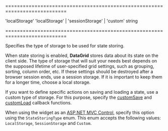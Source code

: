 <!--**
/*-------------------------------------------
    Auto-generated file. Do not modify.
-------------------------------------------

**-->
===========================================================================
<!--default-->'localStorage'<!--/default-->
<!--acceptValues-->'localStorage' | 'sessionStorage' | 'custom'<!--/acceptValues-->
<!--type-->string<!--/type-->
===========================================================================

<!--shortDescription-->
Specifies the type of storage to be used for state storing.
<!--/shortDescription-->

<!--fullDescription-->
When state storing is enabled, **DataGrid** stores data about its state on the client side. The type of storage that will suit your needs best depends on the supposed lifetime of user-specified grid settings, such as grouping, sorting, column order, etc. If these settings should be destroyed after a browser session ends, use a session storage. If it is important to keep them for a longer time, choose a local storage.

If you want to define specific actions on saving and loading a state, use a custom type of storage. For this purpose, specify the [customSave](/Documentation/ApiReference/UI_Widgets/dxDataGrid/Configuration/stateStoring/#customSave) and [customLoad](/Documentation/ApiReference/UI_Widgets/dxDataGrid/Configuration/stateStoring/#customLoad) callback functions.

When using the widget as an [ASP.NET MVC Control](/Documentation/Guide/ASP.NET_MVC_Controls/Fundamentals/), specify this option using the `StateStoringType` enum. This enum accepts the following values: `LocalStorage`, `SessionStorage` and `Custom`.
<!--/fullDescription-->